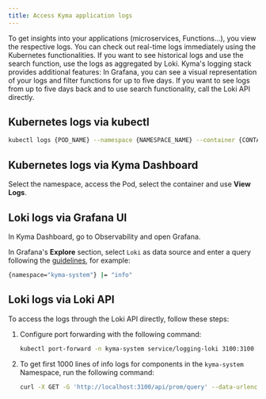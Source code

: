 ```yaml
---
title: Access Kyma application logs
---
```


To get insights into your applications (microservices, Functions...), you view the respective logs. You can check out real-time logs immediately using the Kubernetes functionalities. If you want to see historical logs and use the search function, use the logs as aggregated by Loki.
Kyma's logging stack provides additional features: In Grafana, you can see a visual representation of your logs and filter functions for up to five days. If you want to see logs from up to five days back and to use search functionality, call the Loki API directly.

## Kubernetes logs via kubectl

```bash
kubectl logs {POD_NAME} --namespace {NAMESPACE_NAME} --container {CONTAINER_NAME}
```

## Kubernetes logs via Kyma Dashboard

Select the namespace, access the Pod, select the container and use **View Logs**.

## Loki logs via Grafana UI

In Kyma Dashboard, go to Observability and open Grafana.

In Grafana's **Explore** section, select `Loki` as data source and enter a query following the [guidelines](https://grafana.com/docs/loki/latest/logql/), for example:

```bash
{namespace="kyma-system"} |= "info"
```

## Loki logs via Loki API

To access the logs through the Loki API directly, follow these steps:

1. Configure port forwarding with the following command:

   ```bash
   kubectl port-forward -n kyma-system service/logging-loki 3100:3100
   ```

2. To get first 1000 lines of info logs for components in the `kyma-system` Namespace, run the following command:

   ```bash
   curl -X GET -G 'http://localhost:3100/api/prom/query' --data-urlencode 'query={namespace="kyma-system"}' --data-urlencode 'limit=1000' --data-urlencode 'regexp=info'
   ```
